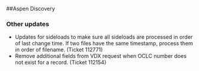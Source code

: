 ##Aspen Discovery
### Other updates
- Updates for sideloads to make sure all sideloads are processed in order of last change time. If two files have the same timestamp, process them in order of filename. (Ticket 112771)
- Remove additional fields from VDX request when OCLC number does not exist for a record. (Ticket 112154)